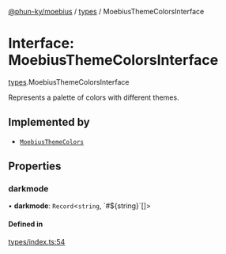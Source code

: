 [@phun-ky/moebius](../README.md) / [types](../modules/types.md) / MoebiusThemeColorsInterface

# Interface: MoebiusThemeColorsInterface

[types](../modules/types.md).MoebiusThemeColorsInterface

Represents a palette of colors with different themes.

## Implemented by

- [`MoebiusThemeColors`](../classes/classes_MoebiusThemeColors.MoebiusThemeColors.md)

## Properties

### darkmode

• **darkmode**: `Record`<`string`, \`#${string}\`[]\>

#### Defined in

[types/index.ts:54](https://github.com/phun-ky/moebius/blob/main/src/types/index.ts#L54)
